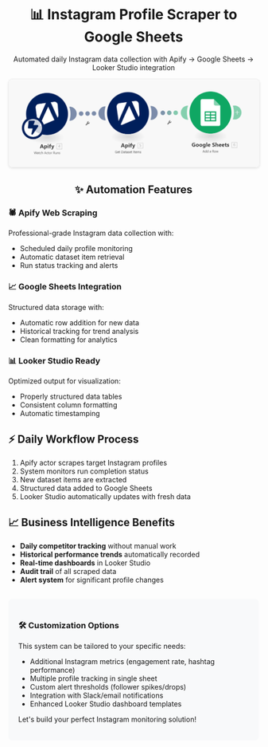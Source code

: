 <div align="center">
  <h1>📊 Instagram Profile Scraper to Google Sheets</h1>
  <p>Automated daily Instagram data collection with Apify → Google Sheets → Looker Studio integration</p>
  
  <img src="Scrape Instagram Profile Daily -_ Add to Google Sheet for Looker Studio.png" alt="Instagram Scraper Automation Screenshot" style="max-width:100%; border: 1px solid #eee; border-radius: 8px; box-shadow: 0 2px 4px rgba(0,0,0,0.1);">
  
  <h2>✨ Automation Features</h2>
</div>

<div style="max-width: 800px; margin: 0 auto;">
  <h3>🕷️ Apify Web Scraping</h3>
  <p>Professional-grade Instagram data collection with:
  <ul>
    <li>Scheduled daily profile monitoring</li>
    <li>Automatic dataset item retrieval</li>
    <li>Run status tracking and alerts</li>
  </ul>
  
  <h3>📈 Google Sheets Integration</h3>
  <p>Structured data storage with:
  <ul>
    <li>Automatic row addition for new data</li>
    <li>Historical tracking for trend analysis</li>
    <li>Clean formatting for analytics</li>
  </ul>
  
  <h3>📊 Looker Studio Ready</h3>
  <p>Optimized output for visualization:
  <ul>
    <li>Properly structured data tables</li>
    <li>Consistent column formatting</li>
    <li>Automatic timestamping</li>
  </ul>
  
  <h2>⚡ Daily Workflow Process</h2>
  <ol>
    <li>Apify actor scrapes target Instagram profiles</li>
    <li>System monitors run completion status</li>
    <li>New dataset items are extracted</li>
    <li>Structured data added to Google Sheets</li>
    <li>Looker Studio automatically updates with fresh data</li>
  </ol>
  
  <h2>📈 Business Intelligence Benefits</h2>
  <ul>
    <li><strong>Daily competitor tracking</strong> without manual work</li>
    <li><strong>Historical performance trends</strong> automatically recorded</li>
    <li><strong>Real-time dashboards</strong> in Looker Studio</li>
    <li><strong>Audit trail</strong> of all scraped data</li>
    <li><strong>Alert system</strong> for significant profile changes</li>
  </ul>
  
  <div style="background-color: #f8f9fa; padding: 20px; border-radius: 8px; margin-top: 30px;">
    <h3>🛠️ Customization Options</h3>
    <p>This system can be tailored to your specific needs:</p>
    <ul>
      <li>Additional Instagram metrics (engagement rate, hashtag performance)</li>
      <li>Multiple profile tracking in single sheet</li>
      <li>Custom alert thresholds (follower spikes/drops)</li>
      <li>Integration with Slack/email notifications</li>
      <li>Enhanced Looker Studio dashboard templates</li>
    </ul>
    <p>Let's build your perfect Instagram monitoring solution!</p>
  </div>
</div>
